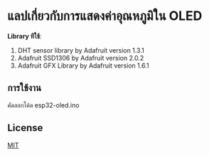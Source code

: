 # แลปเกี่ยวกับการแสดงค่าอุณหภูมิใน OLED

**Library ทีใช้**: 
1. DHT sensor library by Adafruit version 1.3.1
2. Adafruit SSD1306 by Adafruit version 2.0.2
3. Adafruit GFX Library by Adafruit version 1.6.1

## การใช้งาน
คัดลอกโค้ด esp32-oled.ino


## License
[MIT](https://choosealicense.com/licenses/mit/)
